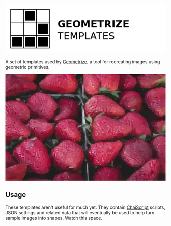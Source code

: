 [![Project logo](https://github.com/Tw1ddle/geometrize-templates/blob/master/screenshots/logo.png?raw=true "Geometrize Haxe Templates - recreating images as geometric shapes logo")](http://www.samcodes.co.uk/project/geometrize-haxe-web/)

A set of templates used by [Geometrize](https://github.com/Tw1ddle/geometrize-lib), a tool for recreating images using geometric primitives.

[![Geometrized Strawberries](https://github.com/Tw1ddle/geometrize-templates/blob/master/screenshots/strawberries.jpg?raw=true "Geometrized Strawberries")](http://www.samcodes.co.uk/project/geometrize-templates/)

## Usage

These templates aren't useful for much yet. They contain [ChaiScript](https://github.com/ChaiScript/ChaiScript) scripts, JSON settings and related data that will eventually be used to help turn sample images into shapes. Watch this space.